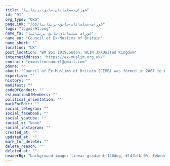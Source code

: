 ```yaml
---
title: "شورای-مسلمانان-سابق-بریتانیا"
id: "91"
org_type: "ORG"
pageLink: "/op/شورای-مسلمانان-سابق-بریتانیا"
logo: "logos/91.png"
name_fa: "شورای مسلمانان سابق بریتانیا"
name_en: "Council of Ex-Muslims of Britain"
name_short: ""
location: "UK"
post_location: "BM Box 1919London, WC1N 3XXUnited Kingdom"
internetAddress: "https://ex-muslim.org.uk/"
contact: "exmuslimcouncil@gmail.com"
phone: ""
about: "Council of Ex-Muslims of Britain (CEMB) was formed in 2007 to break the taboo that comes with leaving Islam, highlight the plight of ex-Muslims and challenge Sharia laws.CEMB fights for the right to leave and criticise Islam without fear and intimidation. This is particularly important given that blasphemy, apostasy and atheism are punishable by death in a dozen countries under Islamic laws.CEMB stands against all forms of bigotry, xenophobia, racism and extremism and unequivocally defends reason, freedom of conscience and expression, equality, universal rights and secularism."
expertise: ""
history: ""
manifest: ""
codeOfConduct: ""
estimationOfMembers: ""
political_orientation: ""
markForEdit: ""
social_telegram: ""
social_facebook: ""
social_youtube: ""
social_x: "None"
social_instagram: ""
created_at: ""
updated_at: ""
mark_for_delete: ""
delete_reason: ""
deleted_at: ""
headerBg: "background-image: linear-gradient(120deg, #fdfbfb 0%, #ebedee 100%);"
---
```



